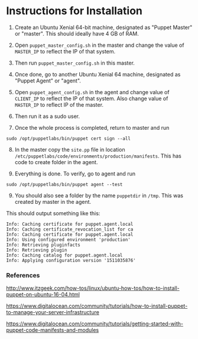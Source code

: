 
# Instructions for Installation

1. Create an Ubuntu Xenial 64-bit machine, designated as "Puppet Master" or "master". This should ideally have 4 GB of RAM.

2. Open ```puppet_master_config.sh``` in the master and change the value of ```MASTER_IP``` to reflect the IP of that system.

3. Then run ```puppet_master_config.sh``` in this master.

4. Once done, go to another Ubuntu Xenial 64 machine, designated as "Puppet Agent" or "agent".

5. Open ```puppet_agent_config.sh``` in the agent and change value of ```CLIENT_IP``` to reflect the IP of that system. Also change value of ```MASTER_IP``` to reflect IP of the master.

6. Then run it as a sudo user.

7. Once the whole process is completed, return to master and run

``` sudo /opt/puppetlabs/bin/puppet cert sign --all ```

8. In the master copy the ```site.pp``` file in location ```/etc/puppetlabs/code/environments/production/manifests```.
   This has code to create folder in the agent.

8. Everything is done. To verify, go to agent and run

``` sudo /opt/puppetlabs/bin/puppet agent --test ```

9. You should also see a folder by the name ```puppetdir``` in ```/tmp```. This was created by master in the agent.

This should output something like this:

 ```
Info: Caching certificate for puppet.agent.local
Info: Caching certificate_revocation_list for ca
Info: Caching certificate for puppet.agent.local
Info: Using configured environment 'production'
Info: Retrieving pluginfacts
Info: Retrieving plugin
Info: Caching catalog for puppet.agent.local
Info: Applying configuration version '1511035876'
```

### References

http://www.itzgeek.com/how-tos/linux/ubuntu-how-tos/how-to-install-puppet-on-ubuntu-16-04.html

https://www.digitalocean.com/community/tutorials/how-to-install-puppet-to-manage-your-server-infrastructure

https://www.digitalocean.com/community/tutorials/getting-started-with-puppet-code-manifests-and-modules
